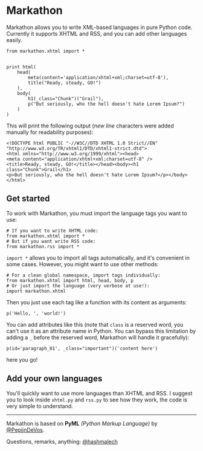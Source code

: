 Markathon
=========

Markathon allows you to write XML-based languages in pure Python code.
Currently it supports XHTML and RSS, and you can add other languages easily.

    from markathon.xhtml import *


    print html(
        head(
            meta(content='application/xhtml+xml;charset=utf-8'),
            title("Ready, steady, GO!")
        ),
        body(
            h1(_class="Chunk")("Grail"),
            p("But seriously, who the hell doesn't hate Lorem Ipsum?")
        )
    )

This will print the following output (*new line* characters were added
manually for readability purposes):

    <!DOCTYPE html PUBLIC "-//W3C//DTD XHTML 1.0 Strict//EN"
    "http://www.w3.org/TR/xhtml1/DTD/xhtml1-strict.dtd">
    <html xmlns="http://www.w3.org/1999/xhtml"><head>
    <meta content="application/xhtml+xml;charset=utf-8" />
    <title>Ready, steady, GO!</title></head><body><h1 class="Chunk">Grail</h1>
    <p>But seriously, who the hell doesn't hate Lorem Ipsum?</p></body></html>


Get started
-----------

To work with Markathon, you must import the language tags you want to use:

    # If you want to write XHTML code:
    from markathon.xhtml import *
    # But if you want write RSS code:
    from markathon.rss import *

`import *` allows you to import all tags automatically, and it's convenient in
some cases. However, you might want to use other methods:

    # For a clean global namespace, import tags individually:
    from markathon.xhtml import html, head, body, p
    # Or just import the language (very verbose at use!):
    import markathon.xhtml

Then you just use each tag like a function with its content as arguments:

    p('Hello, ', 'world!')

You can add attributes like this (note that `class` is a reserved word, you can't use it as an attribute name in Python. You can bypass this limitation by adding a `_` before the reserved word, Markathon will handle it gracefully):

    p(id='paragraph_01', _class="important")('content here')

here you go!


Add your own languages
----------------------

You'll quickly want to use more languages than XHTML and RSS. I suggest you to
look inside `xhtml.py` and `rss.py` to see how they work, the code is very
simple to understand.


------------------------------------------------------------------------------

Markathon is based on **PyML** *(Python Markup Language)* by [@PepijnDeVos](http://twitter.com/pepijndevos).

Questions, remarks, anything: [@hashmalech](http://twitter.com/hashmalech)
